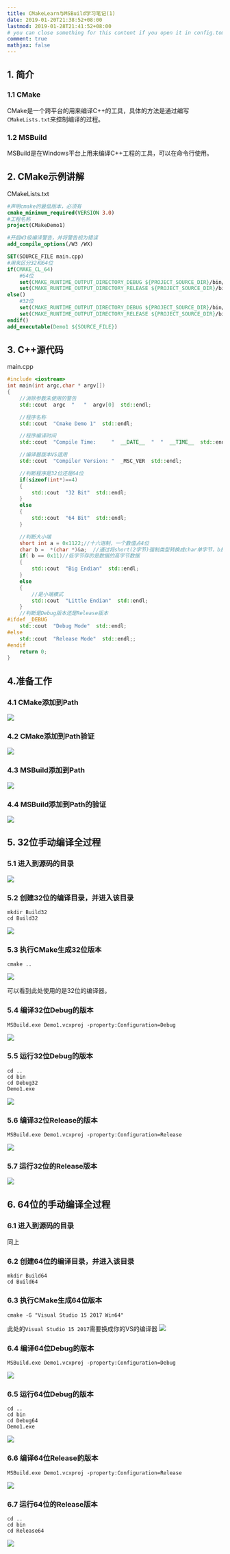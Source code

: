 ```yaml
---
title: CMakeLearn与MSBuild学习笔记(1)
date: 2019-01-20T21:38:52+08:00
lastmod: 2019-01-28T21:41:52+08:00
# you can close something for this content if you open it in config.toml.
comment: true
mathjax: false
---
```


## 1. 简介

### 1.1 CMake

CMake是一个跨平台的用来编译C++的工具，具体的方法是通过编写```CMakeLists.txt```来控制编译的过程。

### 1.2 MSBuild

MSBuild是在Windows平台上用来编译C++工程的工具，可以在命令行使用。

## 2. CMake示例讲解

CMakeLists.txt

```cmake {linenos=table}
#声明cmake的最低版本，必须有
cmake_minimum_required(VERSION 3.0)
#工程名称
project(CMakeDemo1)

#开启W3级编译警告，并将警告视为错误
add_compile_options(/W3 /WX)

SET(SOURCE_FILE main.cpp)
#用来区分32和64位
if(CMAKE_CL_64)
    #64位
    set(CMAKE_RUNTIME_OUTPUT_DIRECTORY_DEBUG ${PROJECT_SOURCE_DIR}/bin/Debug64/)    
    set(CMAKE_RUNTIME_OUTPUT_DIRECTORY_RELEASE ${PROJECT_SOURCE_DIR}/bin/Release64/)
else()
    #32位
    set(CMAKE_RUNTIME_OUTPUT_DIRECTORY_DEBUG ${PROJECT_SOURCE_DIR}/bin/Debug32/)    
    set(CMAKE_RUNTIME_OUTPUT_DIRECTORY_RELEASE ${PROJECT_SOURCE_DIR}/bin/Release32/)
endif()
add_executable(Demo1 ${SOURCE_FILE})
```

## 3. C++源代码

main.cpp

```cpp {linenos=table}
#include <iostream>
int main(int argc,char * argv[])
{
    //消除参数未使用的警告
    std::cout  argc  "   "  argv[0]  std::endl;

    //程序名称
    std::cout  "Cmake Demo 1"  std::endl;

    //程序编译时间
    std::cout  "Compile Time:     "  __DATE__  "  "  __TIME__  std::endl;

    //编译器版本VS适用
    std::cout  "Compiler Version: "  _MSC_VER  std::endl;

    //判断程序是32位还是64位
    if(sizeof(int*)==4)
    {
        std::cout  "32 Bit"  std::endl;
    }
    else
    {
        std::cout  "64 Bit"  std::endl;
    }

    //判断大小端
    short int a = 0x1122;//十六进制，一个数值占4位
    char b =  *(char *)&a;  //通过将short(2字节)强制类型转换成char单字节，b指向a的起始字节（低字节）
    if( b == 0x11)//低字节存的是数据的高字节数据
    {
        std::cout  "Big Endian"  std::endl;
    }
    else
    {
        //是小端模式
        std::cout  "Little Endian"  std::endl;
    }
    //判断是Debug版本还是Release版本
#ifdef _DEBUG
    std::cout  "Debug Mode"  std::endl;
#else
    std::cout  "Release Mode"  std::endl;;
#endif
    return 0;
}
```

## 4.准备工作

### 4.1 CMake添加到Path

![](https://www.dennisthink.com/image/2019/04/CMakePath_Find.png)

### 4.2 CMake添加到Path验证

![](https://www.dennisthink.com/image/2019/04/CMakePath_Verify.png)

### 4.3 MSBuild添加到Path

![](https://www.dennisthink.com/image/2019/04/MSBuild_PATH_Find.png)

### 4.4 MSBuild添加到Path的验证

![](https://www.dennisthink.com/image/2019/04/MSBuild_PATH_VERIFY.png)

## 5.  32位手动编译全过程

### 5.1 进入到源码的目录

![](https://www.dennisthink.com/image/2019/04/Enter_source_dir.png)

### 5.2 创建32位的编译目录，并进入该目录

```console {linenos=table}
mkdir Build32
cd Build32
```

![](https://www.dennisthink.com/image/2019/04/Create_dir_Enter_Folder.png)

### 5.3 执行CMake生成32位版本

```console {linenos=table}
cmake ..
```

![](https://www.dennisthink.com/image/2019/04/Create_32_Build.png)

可以看到此处使用的是32位的编译器。

### 5.4 编译32位Debug的版本

```console {linenos=table}
MSBuild.exe Demo1.vcxproj -property:Configuration=Debug
```

![](https://www.dennisthink.com/image/2019/04/Compile_32_Debug.png)

### 5.5 运行32位Debug的版本

```console {linenos=table}
cd ..
cd bin
cd Debug32
Demo1.exe
```

![](https://www.dennisthink.com/image/2019/04/Run_32_Debug.png)

### 5.6 编译32位Release的版本

```
MSBuild.exe Demo1.vcxproj -property:Configuration=Release
```

![](https://www.dennisthink.com/image/2019/04/Compile_32_Release.png)

### 5.7 运行32位的Release版本

![](https://www.dennisthink.com/image/2019/04/Run_32_Release.png)

## 6.  64位的手动编译全过程

### 6.1 进入到源码的目录

同上

### 6.2 创建64位的编译目录，并进入该目录

```console {linenos=table}
mkdir Build64
cd Build64
```

### 6.3 执行CMake生成64位版本

```console {linenos=table}
cmake -G "Visual Studio 15 2017 Win64"
```

此处的```Visual Studio 15 2017```需要换成你的VS的编译器
![](https://www.dennisthink.com/image/2019/04/Create_64_Build.png)

### 6.4 编译64位Debug的版本

```console {linenos=table}
MSBuild.exe Demo1.vcxproj -property:Configuration=Debug
```

![](https://www.dennisthink.com/image/2019/04/Compile_64_Debug.png)

### 6.5 运行64位Debug的版本

```console {linenos=table}
cd ..
cd bin
cd Debug64
Demo1.exe
```

![](https://www.dennisthink.com/image/2019/04/Run_64_Debug.png)

### 6.6 编译64位Release的版本

```console {linenos=table}
MSBuild.exe Demo1.vcxproj -property:Configuration=Release
```

![](https://www.dennisthink.com/image/2019/04/Compile_64_Release.png)

### 6.7 运行64位的Release版本

```console {linenos=table}
cd ..
cd bin
cd Release64
```

![](https://www.dennisthink.com/image/2019/04/Run_64_Release.png)